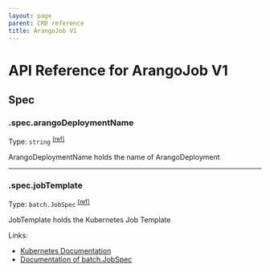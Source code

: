```yaml
---
layout: page
parent: CRD reference
title: ArangoJob V1
---
```


# API Reference for ArangoJob V1

## Spec

### .spec.arangoDeploymentName

Type: `string` <sup>[\[ref\]](https://github.com/arangodb/kube-arangodb/blob/1.3.0/pkg/apis/apps/v1/job_spec.go#L27)</sup>

ArangoDeploymentName holds the name of ArangoDeployment

***

### .spec.jobTemplate

Type: `batch.JobSpec` <sup>[\[ref\]](https://github.com/arangodb/kube-arangodb/blob/1.3.0/pkg/apis/apps/v1/job_spec.go#L33)</sup>

JobTemplate holds the Kubernetes Job Template

Links:
* [Kubernetes Documentation](https://kubernetes.io/docs/concepts/workloads/controllers/job/)
* [Documentation of batch.JobSpec](https://kubernetes.io/docs/reference/generated/kubernetes-api/v1.29/#jobspec-v1-batch)

